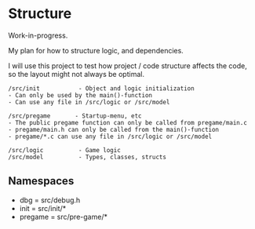 # Structure

Work-in-progress.

My plan for how to structure logic, and dependencies.

I will use this project to test how project / code structure affects the code,
so the layout might not always be optimal.
```
/src/init           - Object and logic initialization
- Can only be used by the main()-function
- Can use any file in /src/logic or /src/model

/src/pregame       - Startup-menu, etc
- The public pregame function can only be called from pregame/main.c
- pregame/main.h can only be called from the main()-function
- pregame/*.c can use any file in /src/logic or /src/model

/src/logic          - Game logic
/src/model          - Types, classes, structs
```

## Namespaces

* dbg = src/debug.h
* init = src/init/\*
* pregame = src/pre-game/\*
